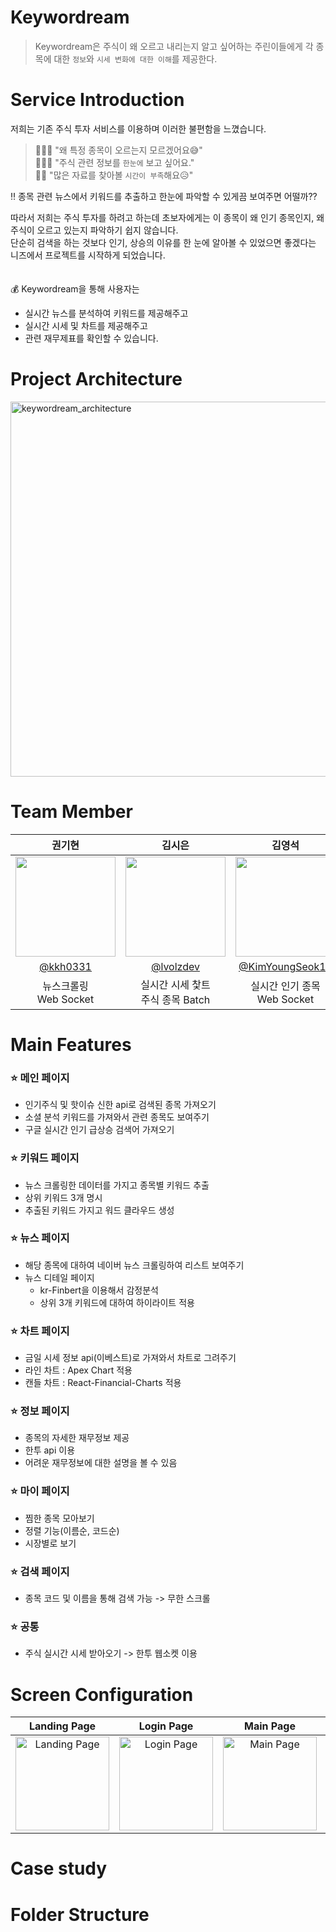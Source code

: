 # Keywordream
> Keywordream은 주식이 왜 오르고 내리는지 알고 싶어하는 주린이들에게 각 종목에 대한 `정보`와 `시세 변화에 대한 이해`를 제공한다.

# Service Introduction
저희는 기존 주식 투자 서비스를 이용하며 이러한 불편함을 느꼈습니다.

> 🙋🏻‍♂️ "왜 특정 종목이 오르는지 모르겠어요😅"<br> 
> 🙋🏻‍♀️ "주식 관련 정보를 `한눈에` 보고 싶어요."<br>
> 🙋🏻 "많은 자료를 찾아볼 `시간이 부족`해요😥"<br>

‼️ 종목 관련 뉴스에서 키워드를 추출하고 한눈에 파악할 수 있게끔 보여주면 어떨까??  

따라서 저희는 주식 투자를 하려고 하는데 초보자에게는 이 종목이 왜 인기 종목인지, 왜 주식이 오르고 있는지 파악하기 쉽지 않습니다.  
단순히 검색을 하는 것보다 인기, 상승의 이유를 한 눈에 알아볼 수 있었으면 좋겠다는 니즈에서 프로젝트를 시작하게 되었습니다.  
<br/><br/>
💰 Keywordream을 통해 사용자는
- 실시간 뉴스를 분석하여 키워드를 제공해주고
- 실시간 시세 및 차트를 제공해주고
- 관련 재무제표를 확인할 수 있습니다.

# Project Architecture
<img width="600" alt="keywordream_architecture" src="https://github.com/Keywordream-PDA/Client/assets/99806443/04e430bd-8f7f-472f-92a1-0f05104e0e59">

# Team Member
|권기현|김시은|김영석|유영서|이한슬|
|:---:|:---:|:---:|:---:|:---:|
|<img width="160px" src="https://avatars.githubusercontent.com/u/99806443?v=4"/> |<img width="160px" src="https://avatars.githubusercontent.com/u/63188042?v=4" />|<img width="160px" src="https://avatars.githubusercontent.com/u/122508517?v=4" />|<img width="160px" src="https://avatars.githubusercontent.com/u/102814269?v=4" />|<img width="160px" src="https://avatars.githubusercontent.com/u/129421334?v=4" />|
|[@kkh0331](https://github.com/kkh0331)|[@lvolzdev](https://github.com/lvolzdev)|[@KimYoungSeok15](https://github.com/KimYoungSeok15)|[@YeongseoYoo](https://github.com/YeongseoYoo)|[@eehanseul](https://github.com/eehanseul)|
|뉴스크롤링<br/>Web Socket|실시간 시세 찿트<br/>주식 종목 Batch|실시간 인기 종목<br/>Web Socket|소설 분석 키워드<br/>일일 시세|키워드 워드클라우드<br/>DB 설계|

# Main Features
### ⭐️ 메인 페이지
- 인기주식 및 핫이슈 신한 api로 검색된 종목 가져오기
- 소셜 분석 키워드를 가져와서 관련 종목도 보여주기
- 구글 실시간 인기 급상승 검색어 가져오기

### ⭐️ 키워드 페이지
- 뉴스 크롤링한 데이터를 가지고 종목별 키워드 추출
- 상위 키워드 3개 명시
- 추출된 키워드 가지고 워드 클라우드 생성

### ⭐️ 뉴스 페이지
- 해당 종목에 대하여 네이버 뉴스 크롤링하여 리스트 보여주기
- 뉴스 디테일 페이지
  - kr-Finbert을 이용해서 감정분석
  - 상위 3개 키워드에 대하여 하이라이트 적용

### ⭐️ 차트 페이지
- 금일 시세 정보 api(이베스트)로 가져와서 차트로 그려주기
- 라인 차트 : Apex Chart 적용
- 캔들 차트 : React-Financial-Charts 적용
  
### ⭐️ 정보 페이지
- 종목의 자세한 재무정보 제공
- 한투 api 이용
- 어려운 재무정보에 대한 설명을 볼 수 있음

### ⭐️ 마이 페이지
- 찜한 종목 모아보기
- 정렬 기능(이름순, 코드순)
- 시장별로 보기

### ⭐️ 검색 페이지
- 종목 코드 및 이름을 통해 검색 가능 -> 무한 스크롤

### ⭐️ 공통
- 주식 실시간 시세 받아오기 -> 한투 웹소켓 이용

# Screen Configuration
|Landing Page|Login Page|Main Page|Keyword Page|News Page|
|:---:|:---:|:---:|:---:|:---:|
|<img width="150" alt="Landing Page" src="https://github.com/Keywordream-PDA/Client/assets/99806443/30cdaca9-b35f-4481-9348-cc0ef270f169">|<img width="150" alt="Login Page" src="https://github.com/Keywordream-PDA/Client/assets/99806443/5b5847b1-084c-44a9-90df-c8fdaeaddb7a">|<img width="150" alt="Main Page" src="https://github.com/Keywordream-PDA/Client/assets/99806443/e97f3868-fb33-4508-ae65-3f216280eab5">|<img width="150" alt="Keyword Page" src="https://github.com/Keywordream-PDA/Client/assets/99806443/4c08b6b4-be25-481e-aa11-c28d1c769430">|<img width="150" alt="News Page" src="https://github.com/Keywordream-PDA/Client/assets/99806443/57539ce5-1b06-4329-a9a1-9c12ec6da274">|


# Case study

# Folder Structure
